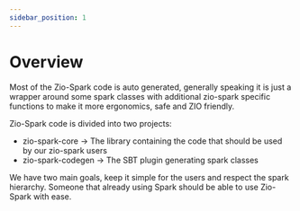 ```yaml
---
sidebar_position: 1
---
```


# Overview

Most of the Zio-Spark code is auto generated, generally speaking it is just a wrapper around some spark classes with 
additional zio-spark specific functions to make it more ergonomics, safe and ZIO friendly.

Zio-Spark code is divided into two projects:
 - zio-spark-core -> The library containing the code that should be used by our zio-spark users
 - zio-spark-codegen -> The SBT plugin generating spark classes

We have two main goals, keep it simple for the users and respect the spark hierarchy. Someone that already using Spark 
should be able to use Zio-Spark with ease.